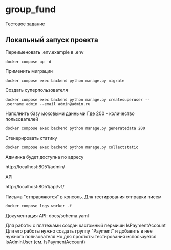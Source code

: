 # group_fund

Тестовое задание

## Локальный запуск проекта

Переименовать .env.example в .env

```
docker compose up -d
```

Применить миграции
```
docker compose exec backend python manage.py migrate
```

Создать суперпользователя
```
docker compose exec backend python manage.py createsuperuser --username admin --email admin@admin.ru
```

Наполнить базу моковыми данными
Где 200 - количество пользователей
```
docker compose exec backend python manage.py generatedata 200
```

Сгенерировать статику
```
docker compose exec backend python manage.py collectstatic
```

Админка будет доступна по адресу

http://localhost:8051/admin/

API

http://localhost:8051/api/v1/

Письма "отправляются" в консоль. Для тестирования отправки писем
```
docker compose logs worker -f
```

Документация API:
docs/schema.yaml

Для работы с платежами создан кастомный пермишн IsPaymentAccount
Для его работы нужно создать группу "Payment" и добавить в нее нужного пользователя
Но для простоты тестирования используется IsAdminUser (см. IsPaymentAccount)

